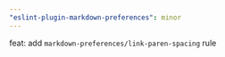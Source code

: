 ```yaml
---
"eslint-plugin-markdown-preferences": minor
---
```


feat: add `markdown-preferences/link-paren-spacing` rule
